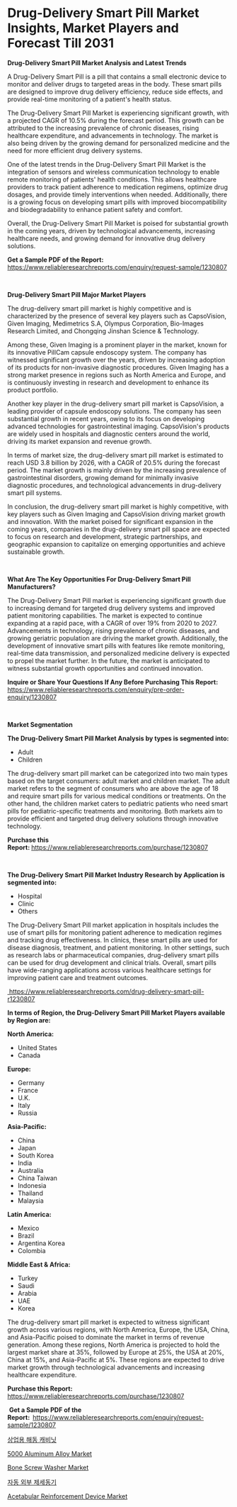 <p><h1>Drug-Delivery Smart Pill Market Insights, Market Players and Forecast Till 2031</h1></p><p><strong>Drug-Delivery Smart Pill Market Analysis and Latest Trends</strong></p>
<p><p>A Drug-Delivery Smart Pill is a pill that contains a small electronic device to monitor and deliver drugs to targeted areas in the body. These smart pills are designed to improve drug delivery efficiency, reduce side effects, and provide real-time monitoring of a patient's health status.</p><p>The Drug-Delivery Smart Pill Market is experiencing significant growth, with a projected CAGR of 10.5% during the forecast period. This growth can be attributed to the increasing prevalence of chronic diseases, rising healthcare expenditure, and advancements in technology. The market is also being driven by the growing demand for personalized medicine and the need for more efficient drug delivery systems.</p><p>One of the latest trends in the Drug-Delivery Smart Pill Market is the integration of sensors and wireless communication technology to enable remote monitoring of patients' health conditions. This allows healthcare providers to track patient adherence to medication regimens, optimize drug dosages, and provide timely interventions when needed. Additionally, there is a growing focus on developing smart pills with improved biocompatibility and biodegradability to enhance patient safety and comfort.</p><p>Overall, the Drug-Delivery Smart Pill Market is poised for substantial growth in the coming years, driven by technological advancements, increasing healthcare needs, and growing demand for innovative drug delivery solutions.</p></p>
<p><strong>Get a Sample PDF of the Report:&nbsp;</strong> <a href="https://www.reliableresearchreports.com/enquiry/request-sample/1230807">https://www.reliableresearchreports.com/enquiry/request-sample/1230807</a></p>
<p>&nbsp;</p>
<p><strong>Drug-Delivery Smart Pill Major Market Players</strong></p>
<p><p>The drug-delivery smart pill market is highly competitive and is characterized by the presence of several key players such as CapsoVision, Given Imaging, Medimetrics S.A, Olympus Corporation, Bio-Images Research Limited, and Chongqing Jinshan Science & Technology. </p><p>Among these, Given Imaging is a prominent player in the market, known for its innovative PillCam capsule endoscopy system. The company has witnessed significant growth over the years, driven by increasing adoption of its products for non-invasive diagnostic procedures. Given Imaging has a strong market presence in regions such as North America and Europe, and is continuously investing in research and development to enhance its product portfolio.</p><p>Another key player in the drug-delivery smart pill market is CapsoVision, a leading provider of capsule endoscopy solutions. The company has seen substantial growth in recent years, owing to its focus on developing advanced technologies for gastrointestinal imaging. CapsoVision's products are widely used in hospitals and diagnostic centers around the world, driving its market expansion and revenue growth.</p><p>In terms of market size, the drug-delivery smart pill market is estimated to reach USD 3.8 billion by 2026, with a CAGR of 20.5% during the forecast period. The market growth is mainly driven by the increasing prevalence of gastrointestinal disorders, growing demand for minimally invasive diagnostic procedures, and technological advancements in drug-delivery smart pill systems.</p><p>In conclusion, the drug-delivery smart pill market is highly competitive, with key players such as Given Imaging and CapsoVision driving market growth and innovation. With the market poised for significant expansion in the coming years, companies in the drug-delivery smart pill space are expected to focus on research and development, strategic partnerships, and geographic expansion to capitalize on emerging opportunities and achieve sustainable growth.</p></p>
<p>&nbsp;</p>
<p><strong>What Are The Key Opportunities For Drug-Delivery Smart Pill Manufacturers?</strong></p>
<p><p>The Drug-Delivery Smart Pill market is experiencing significant growth due to increasing demand for targeted drug delivery systems and improved patient monitoring capabilities. The market is expected to continue expanding at a rapid pace, with a CAGR of over 19% from 2020 to 2027. Advancements in technology, rising prevalence of chronic diseases, and growing geriatric population are driving the market growth. Additionally, the development of innovative smart pills with features like remote monitoring, real-time data transmission, and personalized medicine delivery is expected to propel the market further. In the future, the market is anticipated to witness substantial growth opportunities and continued innovation.</p></p>
<p><strong>Inquire or Share Your Questions If Any Before Purchasing This Report:</strong> <a href="https://www.reliableresearchreports.com/enquiry/pre-order-enquiry/1230807">https://www.reliableresearchreports.com/enquiry/pre-order-enquiry/1230807</a></p>
<p>&nbsp;</p>
<p><strong>Market Segmentation</strong></p>
<p><strong>The Drug-Delivery Smart Pill Market Analysis by types is segmented into:</strong></p>
<p><ul><li>Adult</li><li>Children</li></ul></p>
<p><p>The drug-delivery smart pill market can be categorized into two main types based on the target consumers: adult market and children market. The adult market refers to the segment of consumers who are above the age of 18 and require smart pills for various medical conditions or treatments. On the other hand, the children market caters to pediatric patients who need smart pills for pediatric-specific treatments and monitoring. Both markets aim to provide efficient and targeted drug delivery solutions through innovative technology.</p></p>
<p><strong>Purchase this Report:&nbsp;</strong><a href="https://www.reliableresearchreports.com/purchase/1230807">https://www.reliableresearchreports.com/purchase/1230807</a></p>
<p>&nbsp;</p>
<p><strong>The Drug-Delivery Smart Pill Market Industry Research by Application is segmented into:</strong></p>
<p><ul><li>Hospital</li><li>Clinic</li><li>Others</li></ul></p>
<p><p>The Drug-Delivery Smart Pill market application in hospitals includes the use of smart pills for monitoring patient adherence to medication regimes and tracking drug effectiveness. In clinics, these smart pills are used for disease diagnosis, treatment, and patient monitoring. In other settings, such as research labs or pharmaceutical companies, drug-delivery smart pills can be used for drug development and clinical trials. Overall, smart pills have wide-ranging applications across various healthcare settings for improving patient care and treatment outcomes.</p></p>
<p><a href="https://www.reliableresearchreports.com/drug-delivery-smart-pill-r1230807">&nbsp;https://www.reliableresearchreports.com/drug-delivery-smart-pill-r1230807</a></p>
<p><strong>In terms of Region, the Drug-Delivery Smart Pill Market Players available by Region are:</strong></p>
<p>
    <p> <strong> North America: </strong>
        <ul>
            <li>United States</li>
            <li>Canada</li>
        </ul>
        </p> 
    <p> <strong> Europe: </strong>
        <ul>
            <li>Germany</li>
            <li>France</li>
            <li>U.K.</li>
            <li>Italy</li>
            <li>Russia</li>
        </ul>
        </p> 
    <p> <strong> Asia-Pacific: </strong>
        <ul>
            <li>China</li>
            <li>Japan</li>
            <li>South Korea</li>
            <li>India</li>
            <li>Australia</li>
            <li>China Taiwan</li>
            <li>Indonesia</li>
            <li>Thailand</li>
            <li>Malaysia</li>
        </ul>
        </p> 
    <p> <strong> Latin America: </strong>
        <ul>
            <li>Mexico</li>
            <li>Brazil</li>
            <li>Argentina Korea</li>
            <li>Colombia</li>
        </ul>
        </p> 
    <p> <strong> Middle East & Africa: </strong>
        <ul>
            <li>Turkey</li>
            <li>Saudi</li>
            <li>Arabia</li>
            <li>UAE</li>
            <li>Korea</li>
        </ul>
    </p>
    </p>
<p><p>The drug-delivery smart pill market is expected to witness significant growth across various regions, with North America, Europe, the USA, China, and Asia-Pacific poised to dominate the market in terms of revenue generation. Among these regions, North America is projected to hold the largest market share at 35%, followed by Europe at 25%, the USA at 20%, China at 15%, and Asia-Pacific at 5%. These regions are expected to drive market growth through technological advancements and increasing healthcare expenditure.</p></p>
<p><strong>Purchase this Report: </strong><a href="https://www.reliableresearchreports.com/purchase/1230807">https://www.reliableresearchreports.com/purchase/1230807</a></p>
<p>&nbsp;<strong>Get a Sample PDF of the Report:&nbsp;&nbsp;</strong><a href="https://www.reliableresearchreports.com/enquiry/request-sample/1230807">https://www.reliableresearchreports.com/enquiry/request-sample/1230807</a></p>
<p><strong></strong></p>
<p><p><a href="https://github.com/iansanftyord09878/Market-Research-Report-List-1/blob/main/635103846986.md">상업용 해동 캐비닛</a></p><p><a href="https://issuu.com/reportprime-2/docs/5000-aluminum-alloy-market-size-2030.pptx">5000 Aluminum Alloy Market</a></p><p><a href="https://github.com/Alonsoolds3wq1d81czn8rbol/Market-Research-Report-List-2/blob/main/bone-screw-washer-market.md">Bone Screw Washer Market</a></p><p><a href="https://github.com/TitusBoyer1/Market-Research-Report-List-1/blob/main/826059546987.md">자동 외부 제세동기</a></p><p><a href="https://github.com/yemakinde/Market-Research-Report-List-2/blob/main/acetabular-reinforcement-device-market.md">Acetabular Reinforcement Device Market</a></p></p>